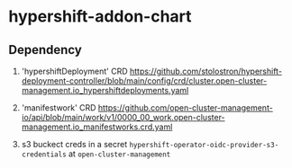 # hypershift-addon-chart

## Dependency
1. 'hypershiftDeployment' CRD
https://github.com/stolostron/hypershift-deployment-controller/blob/main/config/crd/cluster.open-cluster-management.io_hypershiftdeployments.yaml

2. 'manifestwork' CRD
https://github.com/open-cluster-management-io/api/blob/main/work/v1/0000_00_work.open-cluster-management.io_manifestworks.crd.yaml

3. s3 buckect creds in a secret `hypershift-operator-oidc-provider-s3-credentials`  at `open-cluster-management`